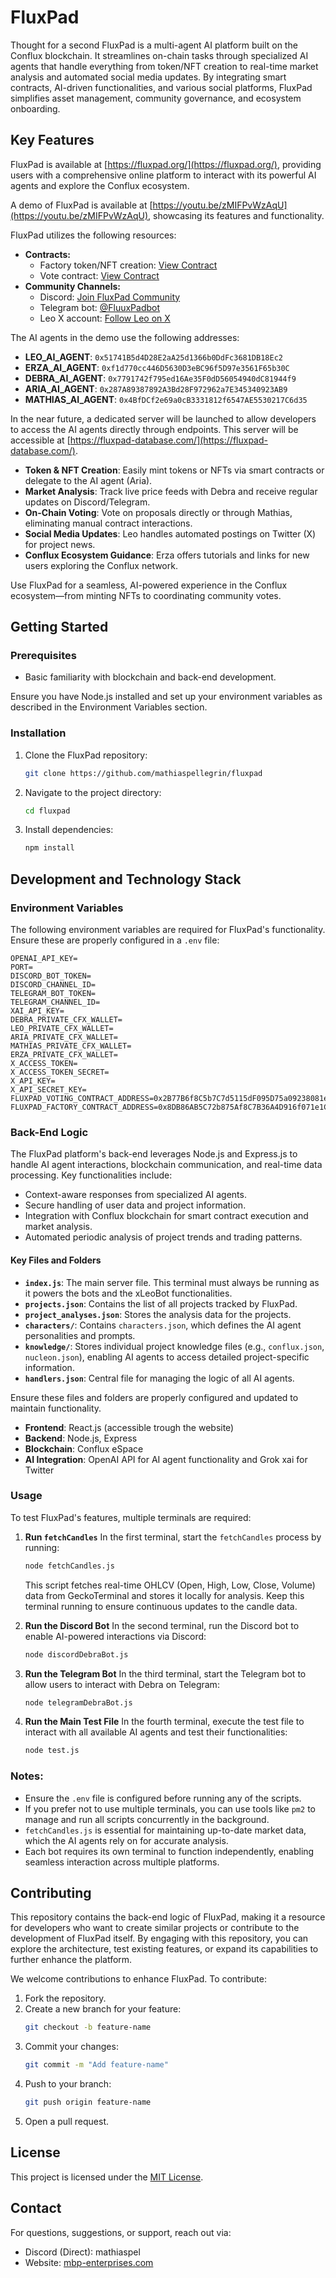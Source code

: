 # FluxPad

Thought for a second
FluxPad is a multi-agent AI platform built on the Conflux blockchain. It streamlines on-chain tasks through specialized AI agents that handle everything from token/NFT creation to real-time market analysis and automated social media updates. By integrating smart contracts, AI-driven functionalities, and various social platforms, FluxPad simplifies asset management, community governance, and ecosystem onboarding.

## Key Features

FluxPad is available at [https://fluxpad.org/](https://fluxpad.org/), providing users with a comprehensive online platform to interact with its powerful AI agents and explore the Conflux ecosystem.

A demo of FluxPad is available at [https://youtu.be/zMIFPvWzAqU](https://youtu.be/zMIFPvWzAqU), showcasing its features and functionality.

FluxPad utilizes the following resources:

- **Contracts:**
  - Factory token/NFT creation: [View Contract](https://evmtestnet.confluxscan.net/address/0x8db86ab5c72b875af8c7b36a4d916f071e1c9a78?tab=contract-viewer)
  - Vote contract: [View Contract](https://evmtestnet.confluxscan.io/address/0x2b77b6f8c5b7c7d5115df095d75a09238081ea7f?tab=contract-viewer)
- **Community Channels:**
  - Discord: [Join FluxPad Community](https://discord.gg/5ZhArVUzUT)
  - Telegram bot: [@FluuxPadbot](https://t.me/FluuxPadbot)
  - Leo X account: [Follow Leo on X](https://x.com/leofluxpad)

The AI agents in the demo use the following addresses:

- **LEO_AI_AGENT**: `0x51741B5d4D28E2aA25d1366b0DdFc3681DB18Ec2`
- **ERZA_AI_AGENT**: `0xf1d770cc446D5630D3eBC96f5D97e3561F65b30C`
- **DEBRA_AI_AGENT**: `0x7791742f795ed16Ae35F0dD56054940dC81944f9`
- **ARIA_AI_AGENT**: `0x287A89387892A3Bd28F972962a7E345340923AB9`
- **MATHIAS_AI_AGENT**: `0x4BfDCf2e69a0cB3331812f6547AE5530217C6d35`

In the near future, a dedicated server will be launched to allow developers to access the AI agents directly through endpoints. This server will be accessible at [https://fluxpad-database.com/](https://fluxpad-database.com/).

- **Token & NFT Creation**: Easily mint tokens or NFTs via smart contracts or delegate to the AI agent (Aria).
- **Market Analysis**: Track live price feeds with Debra and receive regular updates on Discord/Telegram.
- **On-Chain Voting**: Vote on proposals directly or through Mathias, eliminating manual contract interactions.
- **Social Media Updates**: Leo handles automated postings on Twitter (X) for project news.
- **Conflux Ecosystem Guidance**: Erza offers tutorials and links for new users exploring the Conflux network.

Use FluxPad for a seamless, AI-powered experience in the Conflux ecosystem—from minting NFTs to coordinating community votes.

## Getting Started

### Prerequisites

- Basic familiarity with blockchain and back-end development.

Ensure you have Node.js installed and set up your environment variables as described in the Environment Variables section.

### Installation

1. Clone the FluxPad repository:
   ```bash
   git clone https://github.com/mathiaspellegrin/fluxpad
   ```
2. Navigate to the project directory:
   ```bash
   cd fluxpad
   ```
3. Install dependencies:
   ```bash
   npm install
   ```

## Development and Technology Stack

### Environment Variables

The following environment variables are required for FluxPad's functionality. Ensure these are properly configured in a `.env` file:

```
OPENAI_API_KEY=
PORT=
DISCORD_BOT_TOKEN=
DISCORD_CHANNEL_ID=
TELEGRAM_BOT_TOKEN=
TELEGRAM_CHANNEL_ID=
XAI_API_KEY=
DEBRA_PRIVATE_CFX_WALLET=
LEO_PRIVATE_CFX_WALLET=
ARIA_PRIVATE_CFX_WALLET=
MATHIAS_PRIVATE_CFX_WALLET=
ERZA_PRIVATE_CFX_WALLET=
X_ACCESS_TOKEN=
X_ACCESS_TOKEN_SECRET=
X_API_KEY=
X_API_SECRET_KEY=
FLUXPAD_VOTING_CONTRACT_ADDRESS=0x2B77B6f8C5b7C7d5115dF095D75a09238081ea7f
FLUXPAD_FACTORY_CONTRACT_ADDRESS=0x8DB86AB5C72b875Af8C7B36A4D916f071e1C9a78
```

### Back-End Logic

The FluxPad platform's back-end leverages Node.js and Express.js to handle AI agent interactions, blockchain communication, and real-time data processing. Key functionalities include:

- Context-aware responses from specialized AI agents.
- Secure handling of user data and project information.
- Integration with Conflux blockchain for smart contract execution and market analysis.
- Automated periodic analysis of project trends and trading patterns.

#### Key Files and Folders
- **`index.js`**: The main server file. This terminal must always be running as it powers the bots and the xLeoBot functionalities.
- **`projects.json`**: Contains the list of all projects tracked by FluxPad.
- **`project_analyses.json`**: Stores the analysis data for the projects.
- **`characters/`**: Contains `characters.json`, which defines the AI agent personalities and prompts.
- **`knowledge/`**: Stores individual project knowledge files (e.g., `conflux.json`, `nucleon.json`), enabling AI agents to access detailed project-specific information.
- **`handlers.json`**: Central file for managing the logic of all AI agents.

Ensure these files and folders are properly configured and updated to maintain functionality.

- **Frontend**: React.js (accessible trough the website)
- **Backend**: Node.js, Express
- **Blockchain**: Conflux eSpace
- **AI Integration**: OpenAI API for AI agent functionality and Grok xai for Twitter

### Usage

To test FluxPad's features, multiple terminals are required:

1. **Run `fetchCandles`**
   In the first terminal, start the `fetchCandles` process by running:
   ```bash
   node fetchCandles.js
   ```
   This script fetches real-time OHLCV (Open, High, Low, Close, Volume) data from GeckoTerminal and stores it locally for analysis. Keep this terminal running to ensure continuous updates to the candle data.

2. **Run the Discord Bot**
   In the second terminal, run the Discord bot to enable AI-powered interactions via Discord:
   ```bash
   node discordDebraBot.js
   ```

3. **Run the Telegram Bot**
   In the third terminal, start the Telegram bot to allow users to interact with Debra on Telegram:
   ```bash
   node telegramDebraBot.js
   ```

4. **Run the Main Test File**
   In the fourth terminal, execute the test file to interact with all available AI agents and test their functionalities:
   ```bash
   node test.js
   ```

### Notes:
- Ensure the `.env` file is configured before running any of the scripts.
- If you prefer not to use multiple terminals, you can use tools like `pm2` to manage and run all scripts concurrently in the background.
- `fetchCandles.js` is essential for maintaining up-to-date market data, which the AI agents rely on for accurate analysis.
- Each bot requires its own terminal to function independently, enabling seamless interaction across multiple platforms.

## Contributing

This repository contains the back-end logic of FluxPad, making it a resource for developers who want to create similar projects or contribute to the development of FluxPad itself. By engaging with this repository, you can explore the architecture, test existing features, or expand its capabilities to further enhance the platform.

We welcome contributions to enhance FluxPad. To contribute:

1. Fork the repository.
2. Create a new branch for your feature:
   ```bash
   git checkout -b feature-name
   ```
3. Commit your changes:
   ```bash
   git commit -m "Add feature-name"
   ```
4. Push to your branch:
   ```bash
   git push origin feature-name
   ```
5. Open a pull request.

## License

This project is licensed under the [MIT License](LICENSE).

## Contact

For questions, suggestions, or support, reach out via:

- Discord (Direct): mathiaspel
- Website: [mbp-enterprises.com](https://mbp-enterprises.com)

